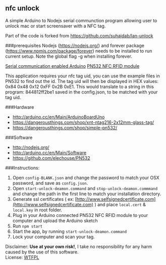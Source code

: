 ## nfc unlock 

A simple Arduino to Nodejs serial communction program allowing user to unlock mac or start screensaver with a NFC tag.

Part of the code is forked from https://github.com/suhajdab/lan-unlock

###prerequisites
Nodejs (https://nodejs.org/) and forever package (https://www.npmjs.com/package/forever) needs to be installed to run current setup. Note the global flag -g when installing forever.

[Serial communication enabled Arduino](http://arduino.cc/en/Main/Products)
[PN532 NFC RFID module](http://www.elechouse.com/elechouse/index.php?main_page=product_info&cPath=90_93&products_id=2242)

This application requires your nfc tag uid, you can use the example files in PN532 to find out the id. The tag uid will then be displayed in HEX values: 0x84 0x48 0x12 0xFF 0x2B 0xE1. This would translate to a string in this program: 844812ff2be1 saved in the config.json, to be matched with your tag uid.

###Hardware
+ http://arduino.cc/en/Main/ArduinoBoardUno 
+ https://dangerousthings.com/shop/xnt-ntag216-2x12mm-glass-tag/ 
+ https://dangerousthings.com/shop/simple-pn532/ 

###Software
+ http://nodejs.org/
+ http://arduino.cc/en/Main/Software 
+ https://github.com/elechouse/PN532

###Instructions:

1. Open `config-BLANK.json` and change the password to match your OSX password, and save as `config.json`.
2. Open `start-unlock-deamon.command` and `stop-unlock-deamon.commmand` and change the path in the first line to match your installation directory.
3. Generate ssl certificates ( ex: [http://www.selfsignedcertificate.com](http://www.selfsignedcertificate.com) ) and place `local.cert` & `local.key` in root folder.
4. Plug in your Arduino connected PN532 NFC RFID module to your computer and upload the Arduino sketch
5. Run `npm start`
6. Start the app, by running `start-unlock-deamon.command`
6. Lock your computer and scan your tag.


Disclaimer: **Use at your own risk!**, I take no responsibility for any harm caused by the use of this software.  
License: [WTFPL](http://www.wtfpl.net/)
